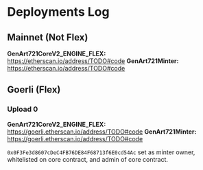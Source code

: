 # Deployments Log

## Mainnet (Not Flex)

**GenArt721CoreV2_ENGINE_FLEX:** https://etherscan.io/address/TODO#code
**GenArt721Minter:** https://etherscan.io/address/TODO#code

## Goerli (Flex)

### Upload 0

**GenArt721CoreV2_ENGINE_FLEX:** https://goerli.etherscan.io/address/TODO#code
**GenArt721Minter:** https://goerli.etherscan.io/address/TODO#code

`0x0F3Fe3d8607cDeC4FB76DE84F68713f6E0cd54Ac` set as minter owner, whitelisted on core contract, and admin of core contract.
